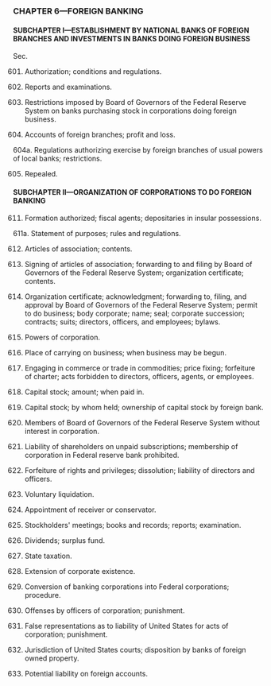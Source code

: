 ### **CHAPTER 6—FOREIGN BANKING** ###

#### SUBCHAPTER I—ESTABLISHMENT BY NATIONAL BANKS OF FOREIGN BRANCHES AND INVESTMENTS IN BANKS DOING FOREIGN BUSINESS ####

Sec.

601. Authorization; conditions and regulations.

602. Reports and examinations.

603. Restrictions imposed by Board of Governors of the Federal Reserve System on banks purchasing stock in corporations doing foreign business.

604. Accounts of foreign branches; profit and loss.

604a. Regulations authorizing exercise by foreign branches of usual powers of local banks; restrictions.

605. Repealed.

#### SUBCHAPTER II—ORGANIZATION OF CORPORATIONS TO DO FOREIGN BANKING ####

611. Formation authorized; fiscal agents; depositaries in insular possessions.

611a. Statement of purposes; rules and regulations.

612. Articles of association; contents.

613. Signing of articles of association; forwarding to and filing by Board of Governors of the Federal Reserve System; organization certificate; contents.

614. Organization certificate; acknowledgment; forwarding to, filing, and approval by Board of Governors of the Federal Reserve System; permit to do business; body corporate; name; seal; corporate succession; contracts; suits; directors, officers, and employees; bylaws.

615. Powers of corporation.

616. Place of carrying on business; when business may be begun.

617. Engaging in commerce or trade in commodities; price fixing; forfeiture of charter; acts forbidden to directors, officers, agents, or employees.

618. Capital stock; amount; when paid in.

619. Capital stock; by whom held; ownership of capital stock by foreign bank.

620. Members of Board of Governors of the Federal Reserve System without interest in corporation.

621. Liability of shareholders on unpaid subscriptions; membership of corporation in Federal reserve bank prohibited.

622. Forfeiture of rights and privileges; dissolution; liability of directors and officers.

623. Voluntary liquidation.

624. Appointment of receiver or conservator.

625. Stockholders' meetings; books and records; reports; examination.

626. Dividends; surplus fund.

627. State taxation.

628. Extension of corporate existence.

629. Conversion of banking corporations into Federal corporations; procedure.

630. Offenses by officers of corporation; punishment.

631. False representations as to liability of United States for acts of corporation; punishment.

632. Jurisdiction of United States courts; disposition by banks of foreign owned property.

633. Potential liability on foreign accounts.